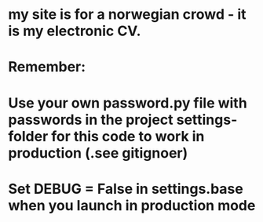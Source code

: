 # my site is for a norwegian crowd - it is my electronic CV.

# Remember:

# Use your own password.py file with passwords in the project settings-folder for this code to work in production (.see gitignoer)

# Set DEBUG = False in settings.base when you launch in production mode

